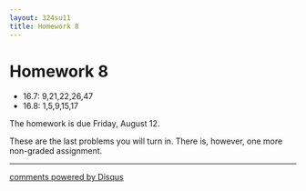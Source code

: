 ```yaml
---
layout: 324su11
title: Homework 8
---
```


# Homework 8

- 16.7: 9,21,22,26,47
- 16.8: 1,5,9,15,17

The homework is due Friday, August 12.

These are the last problems you will turn in. There is, however, one more non-graded assignment.

* * *

<div id="disqus_thread"></div>
<script type="text/javascript">
    /* * * CONFIGURATION VARIABLES * * */
	var N = '8';
    var disqus_shortname = 'grigg';
    var disqus_identifier = 'math324-su11-homework'+N;
    var disqus_url = 'http://math.washington.edu/~grigg/math324/homework' + N +'.html';
    var disqus_title = 'Homework ' + N;
    /* * * DON'T EDIT BELOW THIS LINE * * */
    (function() {
        var dsq = document.createElement('script'); dsq.type = 'text/javascript'; dsq.async = true;
        dsq.src = 'http://' + disqus_shortname + '.disqus.com/embed.js';
        (document.getElementsByTagName('head')[0] || document.getElementsByTagName('body')[0]).appendChild(dsq);
    })();
</script>
<a href="http://disqus.com" class="dsq-brlink">comments powered by <span class="logo-disqus">Disqus</span></a>
